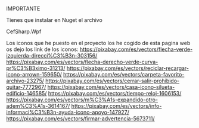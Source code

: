 
IMPORTANTE

Tienes que instalar en Nuget el archivo

CefSharp.Wpf

Los iconos que he puesto en el proyecto los he cogido de esta pagina web os dejo los link de los iconos:
https://pixabay.com/es/vectors/flecha-verde-izquierda-direcci%C3%B3n-303156/
https://pixabay.com/es/vectors/flecha-derecho-verde-curva-pr%C3%B3ximo-31213/
https://pixabay.com/es/vectors/reciclar-recargar-icono-arrown-159650/
https://pixabay.com/es/vectors/carpeta-favorito-archivo-23275/
https://pixabay.com/es/vectors/cerrar-salir-prohibido-quitar-7772967/
https://pixabay.com/es/vectors/casa-icono-silueta-edificio-146585/
https://pixabay.com/es/vectors/tiempo-reloj-1606153/
https://pixabay.com/es/vectors/m%C3%A1s-expandido-otro-adem%C3%A1s-3614167/
https://pixabay.com/es/vectors/info-informaci%C3%B3n-ayuda-icono-apoyo-147927/
https://pixabay.com/es/vectors/firmar-advertencia-5673711/

